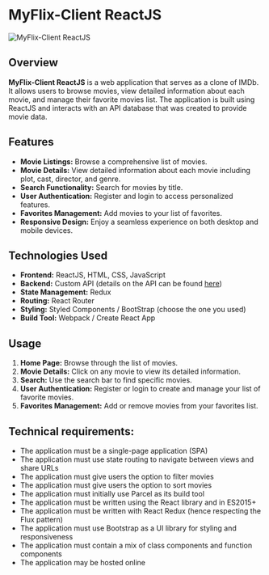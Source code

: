 # MyFlix-Client ReactJS

![MyFlix-Client ReactJS](https://img.shields.io/badge/MyFlix-Client-brightgreen)

## Overview

**MyFlix-Client ReactJS** is a web application that serves as a clone of IMDb. It allows users to browse movies, view detailed information about each movie, and manage their favorite movies list. The application is built using ReactJS and interacts with an API database that was created to provide movie data.

## Features

- **Movie Listings:** Browse a comprehensive list of movies.
- **Movie Details:** View detailed information about each movie including plot, cast, director, and genre.
- **Search Functionality:** Search for movies by title.
- **User Authentication:** Register and login to access personalized features.
- **Favorites Management:** Add movies to your list of favorites.
- **Responsive Design:** Enjoy a seamless experience on both desktop and mobile devices.

## Technologies Used

- **Frontend:** ReactJS, HTML, CSS, JavaScript
- **Backend:** Custom API (details on the API can be found [here](https://github.com/ericmarcellini/movie_api))
- **State Management:** Redux
- **Routing:** React Router
- **Styling:** Styled Components / BootStrap (choose the one you used)
- **Build Tool:** Webpack / Create React App

## Usage

1. **Home Page:** Browse through the list of movies.
2. **Movie Details:** Click on any movie to view its detailed information.
3. **Search:** Use the search bar to find specific movies.
4. **User Authentication:** Register or login to create and manage your list of favorite movies.
5. **Favorites Management:** Add or remove movies from your favorites list.

## Technical requirements:
- The application must be a single-page application (SPA) 
- The application must use state routing to navigate between views and share URLs 
- The application must give users the option to filter movies  
- The application must give users the option to sort movies 
- The application must initially use Parcel as its build tool 
- The application must be written using the React library and in ES2015+ 
- The application must be written with React Redux (hence respecting the Flux pattern) 
- The application must use Bootstrap as a UI library for styling and responsiveness 
- The application must contain a mix of class components and function components 
- The application may be hosted online
